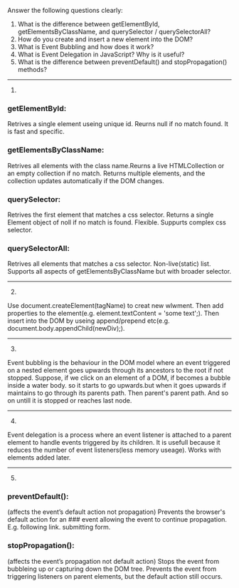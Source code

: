 Answer the following questions clearly:
1. What is the difference between getElementById, getElementsByClassName, and querySelector / querySelectorAll?
2. How do you create and insert a new element into the DOM?
3. What is Event Bubbling and how does it work?
4. What is Event Delegation in JavaScript? Why is it useful?
5. What is the difference between preventDefault() and stopPropagation() methods?


------------------------------


1.
### getElementById: 
Retrives a single element useing unique id. Reurns null if no match found. It is fast and specific.
### getElementsByClassName: 
Retrives all elements with the class name.Reurns a live HTMLCollection or an empty collection if no match. Returns multiple elements, and the collection updates automatically if the DOM changes.

### querySelector: 
Retrives the first element that matches a css selector. Returns a single Element object of noll if no  match is found. Flexible. Suppurts complex css selector.
### querySelectorAll: 
Retrives all elements that matches a css selector. Non-live(static) list. Supports all aspects of getElementsByClassName but with broader selector.


------------------------------


2.
Use document.createElement(tagName) to creat new wlwment. Then add properties to the element(e.g. element.textContent = 'some text';). Then insert into the DOM by useing append/prepend etc(e.g. document.body.appendChild(newDiv);). 


------------------------------


3.
Event bubbling is the behaviour in the DOM model where an event triggered on a nested element goes upwards through its ancestors to the root if not stopped.
Suppose, if we click on an element of a DOM, if becomes a bubble inside a water body. so it starts to go upwards.but when it goes upwards if maintains to go through its parents path. Then parent's parent path. And so on untill it is stopped or reaches last node.


------------------------------


4.
Event delegation is a process where an event listener is attached to a parent element to handle events triggered by its children.
It is usefull because it reduces the number of event listeners(less memory useage). Works with elements added later.


------------------------------


5.
### preventDefault(): 
(affects the event’s default action not propagation) Prevents the browser's default action for an ### event allowing the event to continue propagation. E.g. following link. submitting form.

### stopPropagation(): 
(affects the event’s propagation not default action) Stops the event from bubbleing up or capturing down the DOM tree. Prevents the event from triggering listeners on parent elements, but the default action still occurs.


